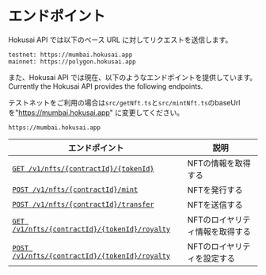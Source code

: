 # エンドポイント
Hokusai API では以下のベース URL に対してリクエストを送信します。

```
testnet: https://mumbai.hokusai.app  
mainnet: https://polygon.hokusai.app  
```

また、Hokusai API では現在、以下のようなエンドポイントを提供しています。
Currently the Hokusai API provides the following endpoints.

テストネットをご利用の場合は`src/getNft.ts`と`src/mintNft.ts`のbaseUrlを"https://mumbai.hokusai.app" に変更してください。

```
https://mumbai.hokusai.app
```



|エンドポイント|説明|
|--|--|
|[`GET /v1/nfts/{contractId}/{tokenId}`](../../swagger.yaml#get-information-of-the-nft)|NFTの情報を取得する|
|[`POST /v1/nfts/{contractId}/mint`](../../swagger.yaml#)|NFTを発行する|
|[`POST /v1/nfts/{contractId}/transfer`](../../swagger.yaml#transfer-a-nft-with-meta-transaction)|NFTを送信する|
|[`GET /v1/nfts/{contractId}/{tokenId}/royalty`](../../swagger.yaml#get-royalty-of-the-nft)|NFTのロイヤリティ情報を取得する|
|[`POST /v1/nfts/{contractId}/{tokenId}/royalty`](../../swagger.yaml#set-royalty-to-the-nft)|NFTのロイヤリティを設定する|
